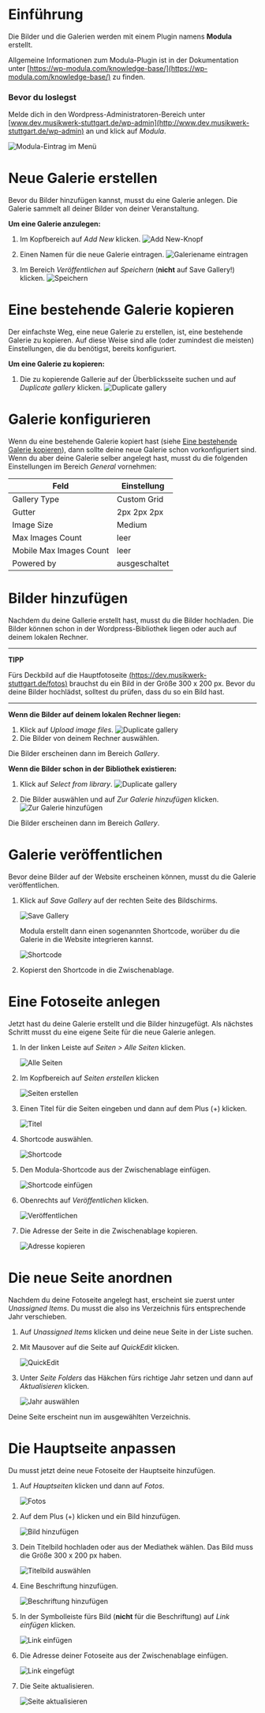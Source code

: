 # Einführung

Die Bilder und die Galerien werden mit einem Plugin namens **Modula** erstellt.

Allgemeine Informationen zum Modula-Plugin ist in der Dokumentation unter [https://wp-modula.com/knowledge-base/](https://wp-modula.com/knowledge-base/) zu finden.

### Bevor du loslegst

Melde dich in den Wordpress-Administratoren-Bereich unter [www.dev.musikwerk-stuttgart.de/wp-admin](http://www.dev.musikwerk-stuttgart.de/wp-admin) an und klick auf *Modula*.

![Modula-Eintrag im Menü](../img/modula/Modula_Menu.png)

# Neue Galerie erstellen

Bevor du Bilder hinzufügen kannst, musst du eine Galerie anlegen. Die Galerie sammelt all deiner Bilder von deiner Veranstaltung.

**Um eine Galerie anzulegen:**

1. Im Kopfbereich auf *Add New* klicken.
![Add New-Knopf](../img/modula/Modula_Add_New.png)

1. Einen Namen für die neue Galerie eintragen.
![Galeriename eintragen](../img/modula/Modula_Galerie_Title.png)

1. Im Bereich *Veröffentlichen* auf *Speichern* (**nicht** auf Save Gallery!) klicken.
![Speichern](../img/modula/Modula_Speichern.png)

# Eine bestehende Galerie kopieren

Der einfachste Weg, eine neue Galerie zu erstellen, ist, eine bestehende Galerie zu kopieren. Auf diese Weise sind alle (oder zumindest die meisten) Einstellungen, die du benötigst, bereits konfiguriert.

**Um eine Galerie zu kopieren:**

1. Die zu kopierende Gallerie auf der Überblicksseite suchen und auf *Duplicate gallery* klicken.
![Duplicate gallery](../img/modula/Modula_Duplicate_Gallery.png)

# Galerie konfigurieren

Wenn du eine bestehende Galerie kopiert hast (siehe [Eine bestehende Galerie kopieren](#eine-bestehende-galerie-kopieren)), dann sollte deine neue Galerie schon vorkonfiguriert sind. Wenn du aber deine Galerie selber angelegt hast, musst du die folgenden Einstellungen im Bereich *General* vornehmen:

| Feld | Einstellung |
| ------ | ------------- |
| Gallery Type | Custom Grid |
| Gutter | 2px 2px 2px |
| Image Size | Medium |
| Max Images Count | leer |
| Mobile Max Images Count | leer |
| Powered by | ausgeschaltet |

# Bilder hinzufügen

Nachdem du deine Gallerie erstellt hast, musst du die Bilder hochladen. Die Bilder können schon in der Wordpress-Bibliothek liegen oder auch auf deinem lokalen Rechner.

---
**TIPP**

Fürs Deckbild auf die Hauptfotoseite [(https://dev.musikwerk-stuttgart.de/fotos)](https://dev.musikwerk-stuttgart.de/fotos) brauchst du ein Bild in der Größe 300 x 200 px. Bevor du deine Bilder hochlädst, solltest du prüfen, dass du so ein Bild hast.

---

**Wenn die Bilder auf deinem lokalen Rechner liegen:**

1. Klick auf *Upload image files*.
![Duplicate gallery](../img/modula/Modula_Add_Images.png)
1. Die Bilder von deinem Rechner auswählen.

Die Bilder erscheinen dann im Bereich *Gallery*.

**Wenn die Bilder schon in der Bibliothek existieren:**

1. Klick auf *Select from library*.
![Duplicate gallery](../img/modula/Modula_Add_Images.png)

1. Die Bilder auswählen und auf *Zur Galerie hinzufügen* klicken.
![Zur Galerie hinzufügen](../img/modula/Modula_Zur_Galerie_hinzufuegen.png)

Die Bilder erscheinen dann im Bereich *Gallery*.

# Galerie veröffentlichen

Bevor deine Bilder auf der Website erscheinen können, musst du die Galerie veröffentlichen. 

1. Klick auf *Save Gallery* auf der rechten Seite des Bildschirms.

    ![Save Gallery](../img/modula/Modula_Save_Gallery.png)

    Modula erstellt dann einen sogenannten Shortcode, worüber du die Galerie in die Website integrieren kannst.

    ![Shortcode](../img/modula/Modula_Shortcode.png)

1. Kopierst den Shortcode in die Zwischenablage.

# Eine Fotoseite anlegen

Jetzt hast du deine Galerie erstellt und die Bilder hinzugefügt. Als nächstes Schritt musst du eine eigene Seite für die neue Galerie anlegen.

1. In der linken Leiste auf *Seiten > Alle Seiten* klicken.

    ![Alle Seiten](../img/Alle_Seiten.png)

1. Im Kopfbereich auf *Seiten erstellen* klicken

    ![Seiten erstellen](../img/Seiten_Erstellen.png)

1. Einen Titel für die Seiten eingeben und dann auf dem Plus (+) klicken.

    ![Titel](../img/Seiten_Titel.png)

1. Shortcode auswählen.

    ![Shortcode](../img/Shortcode_Block.png)

1. Den Modula-Shortcode aus der Zwischenablage einfügen.

    ![Shortcode einfügen](../img/Modula_Shortcode_Eingeben.png)

1. Obenrechts auf *Veröffentlichen* klicken.

    ![Veröffentlichen](../img/Veroeffentlichen.png)

1. Die Adresse der Seite in die Zwischenablage kopieren.

    ![Adresse kopieren](../img/Seite_Adresse_Kopieren.png)

# Die neue Seite anordnen

Nachdem du deine Fotoseite angelegt hast, erscheint sie zuerst unter *Unassigned Items*. Du musst die also ins Verzeichnis fürs entsprechende Jahr verschieben.

1. Auf *Unassigned Items* klicken und deine neue Seite in der Liste suchen.
1. Mit Mausover auf die Seite auf *QuickEdit* klicken.

    ![QuickEdit](../img/Quickedit.png)

1. Unter *Seite Folders* das Häkchen fürs richtige Jahr setzen und dann auf *Aktualisieren* klicken.

    ![Jahr auswählen](../img/Jahr_auswaehlen.png)

Deine Seite erscheint nun im ausgewählten Verzeichnis.

# Die Hauptseite anpassen

Du musst jetzt deine neue Fotoseite der Hauptseite hinzufügen.

1. Auf *Hauptseiten* klicken und dann auf *Fotos*.

    ![Fotos](../img/Fotos_bearbeiten.png)

1. Auf dem Plus (+) klicken und ein Bild hinzufügen.

    ![Bild hinzufügen](../img/Bild_hinfuegen.png)

1. Dein Titelbild hochladen oder aus der Mediathek wählen. Das Bild muss die Größe 300 x 200 px haben.

    ![Titelbild auswählen](../img/Titelbild_waehlen.png)

1. Eine Beschriftung hinzufügen.

    ![Beschriftung hinzufügen](../img/Beschriftung_hinzufuegen.png)

1. In der Symbolleiste fürs Bild (**nicht** für die Beschriftung) auf *Link einfügen* klicken.

    ![Link einfügen](../img/Link_einfuegen.png)

1. Die Adresse deiner Fotoseite aus der Zwischenablage einfügen.

    ![Link eingefügt](../img/Link_eingefuegt.png)

1. Die Seite aktualisieren.

    ![Seite aktualisieren](../img/Aktualisieren.png)